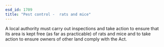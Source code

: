 ```yaml
---
esd_id: 1709
title: "Pest control -  rats and mice"
---
```


A local authority must carry out inspections and take action to ensure that its area is kept free (as far as practicable) of rats and mice and to take action to ensure owners of other land comply with the Act.

